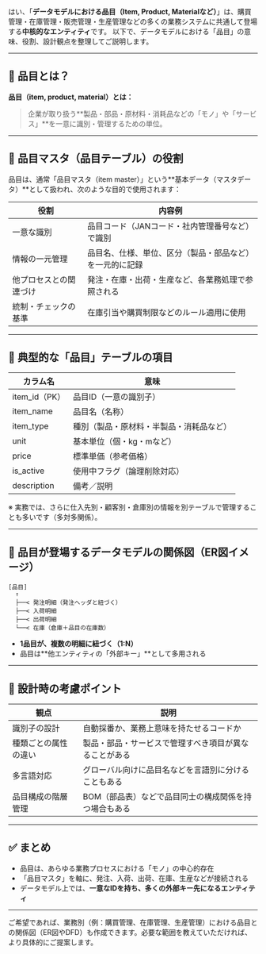 はい、「**データモデルにおける品目（Item, Product, Materialなど）**」は、購買管理・在庫管理・販売管理・生産管理などの多くの業務システムに共通して登場する**中核的なエンティティ**です。
以下で、データモデルにおける「品目」の意味、役割、設計観点を整理してご説明します。

---

## 🔷 品目とは？

**品目（item, product, material）とは：**

> 企業が取り扱う\*\*製品・部品・原材料・消耗品などの「モノ」や「サービス」\*\*を一意に識別・管理するための単位。

---

## 🔶 品目マスタ（品目テーブル）の役割

品目は、通常「品目マスタ（item master）」という\*\*基本データ（マスタデータ）\*\*として扱われ、次のような目的で使用されます：

| 役割          | 内容例                          |
| ----------- | ---------------------------- |
| 一意な識別       | 品目コード（JANコード・社内管理番号など）で識別    |
| 情報の一元管理     | 品目名、仕様、単位、区分（製品・部品など）を一元的に記録 |
| 他プロセスとの関連づけ | 発注・在庫・出荷・生産など、各業務処理で参照される    |
| 統制・チェックの基準  | 在庫引当や購買制限などのルール適用に使用         |

---

## 🔶 典型的な「品目」テーブルの項目

| カラム名         | 意味                   |
| ------------ | -------------------- |
| item\_id（PK） | 品目ID（一意の識別子）         |
| item\_name   | 品目名（名称）              |
| item\_type   | 種別（製品・原材料・半製品・消耗品など） |
| unit         | 基本単位（個・kg・mなど）       |
| price        | 標準単価（参考価格）           |
| is\_active   | 使用中フラグ（論理削除対応）       |
| description  | 備考／説明                |

※ 実務では、さらに仕入先別・顧客別・倉庫別の情報を別テーブルで管理することも多いです（多対多関係）。

---

## 🔷 品目が登場するデータモデルの関係図（ER図イメージ）

```
[品目]
  ↑
  ├──< 発注明細（発注ヘッダと紐づく）  
  ├──< 入荷明細  
  ├──< 出荷明細  
  └──< 在庫（倉庫＋品目の在庫数）
```

* **1品目が、複数の明細に紐づく（1\:N）**
* 品目は\*\*他エンティティの「外部キー」\*\*として多用される

---

## 🔶 設計時の考慮ポイント

| 観点         | 説明                           |
| ---------- | ---------------------------- |
| 識別子の設計     | 自動採番か、業務上意味を持たせるコードか         |
| 種類ごとの属性の違い | 製品・部品・サービスで管理すべき項目が異なることがある  |
| 多言語対応      | グローバル向けに品目名などを言語別に分けることもある   |
| 品目構成の階層管理  | BOM（部品表）などで品目同士の構成関係を持つ場合もある |

---

## ✅ まとめ

* 品目は、あらゆる業務プロセスにおける「モノ」の中心的存在
* 「品目マスタ」を軸に、発注、入荷、出荷、在庫、生産などが接続される
* データモデル上では、**一意なIDを持ち、多くの外部キー先になるエンティティ**

---

ご希望であれば、業務別（例：購買管理、在庫管理、生産管理）における品目との関係図（ER図やDFD）も作成できます。必要な範囲を教えていただければ、より具体的にご提案します。
